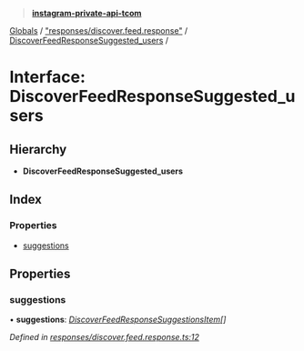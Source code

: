 > **[instagram-private-api-tcom](../README.md)**

[Globals](../README.md) / ["responses/discover.feed.response"](../modules/_responses_discover_feed_response_.md) / [DiscoverFeedResponseSuggested_users](_responses_discover_feed_response_.discoverfeedresponsesuggested_users.md) /

# Interface: DiscoverFeedResponseSuggested_users

## Hierarchy

* **DiscoverFeedResponseSuggested_users**

## Index

### Properties

* [suggestions](_responses_discover_feed_response_.discoverfeedresponsesuggested_users.md#suggestions)

## Properties

###  suggestions

• **suggestions**: *[DiscoverFeedResponseSuggestionsItem](_responses_discover_feed_response_.discoverfeedresponsesuggestionsitem.md)[]*

*Defined in [responses/discover.feed.response.ts:12](https://github.com/cuonglnhust/instagram-private-api-tcom/blob/3e16058/src/responses/discover.feed.response.ts#L12)*
